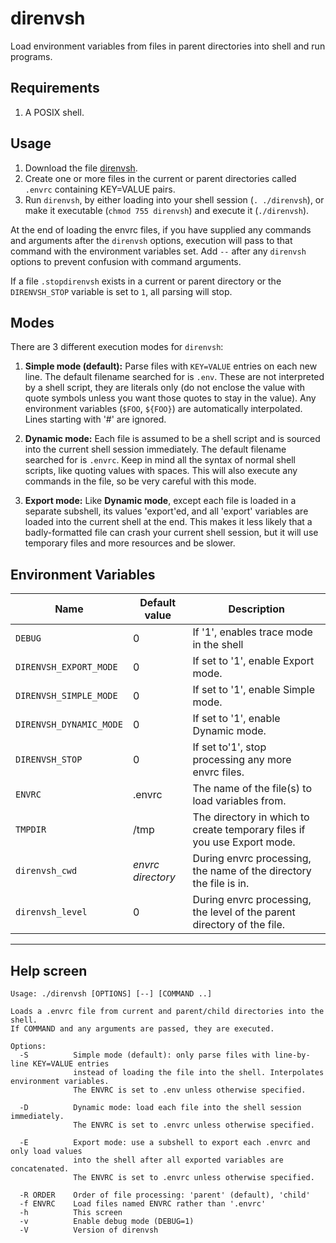 # direnvsh
Load environment variables from files in parent directories into shell and run programs.

## Requirements
1. A POSIX shell.

## Usage

1. Download the file [direnvsh](./direnvsh).
2. Create one or more files in the current or parent directories called `.envrc` containing KEY=VALUE pairs.
3. Run `direnvsh`, by either loading into your shell session (`. ./direnvsh`), or make it executable (`chmod 755 direnvsh`) and execute it (`./direnvsh`).

At the end of loading the envrc files, if you have supplied any commands and arguments after the `direnvsh` options, execution will pass to that command with the environment variables set. Add `--` after any `direnvsh` options to prevent confusion with command arguments.

If a file `.stopdirenvsh` exists in a current or parent directory or the `DIRENVSH_STOP` variable is set to `1`, all parsing will stop.

## Modes

There are 3 different execution modes for `direnvsh`:

1. **Simple mode (default):** Parse files with `KEY=VALUE` entries on each new line. The default filename searched for is `.env`. These are not interpreted by a shell script, they are literals only (do not enclose the value with quote symbols unless you want those quotes to stay in the value). Any environment variables (`$FOO`, `${FOO}`) are automatically interpolated. Lines starting with '#' are ignored. 

2. **Dynamic mode:** Each file is assumed to be a shell script and is sourced into the current shell session immediately. The default filename searched for is `.envrc`. Keep in mind all the syntax of normal shell scripts, like quoting values with spaces. This will also execute any commands in the file, so be very careful with this mode.

3. **Export mode:** Like **Dynamic mode**, except each file is loaded in a separate subshell, its values 'export'ed, and all 'export' variables are loaded into the current shell at the end. This makes it less likely that a badly-formatted file can crash your current shell session, but it will use temporary files and more resources and be slower.


## Environment Variables

| Name | Default value | Description |
| --- | --- | --- |
| `DEBUG` | 0 | If '1', enables trace mode in the shell |
| `DIRENVSH_EXPORT_MODE` | 0 | If set to '1', enable Export mode. |
| `DIRENVSH_SIMPLE_MODE` | 0 | If set to '1', enable Simple mode. |
| `DIRENVSH_DYNAMIC_MODE` | 0 | If set to '1', enable Dynamic mode. |
| `DIRENVSH_STOP` | 0 | If set to'1', stop processing any more envrc files. |
| `ENVRC` | .envrc | The name of the file(s) to load variables from. |
| `TMPDIR` | /tmp | The directory in which to create temporary files if you use Export mode. |
| `direnvsh_cwd` | *envrc directory* | During envrc processing, the name of the directory the file is in. |
| `direnvsh_level` | 0 | During envrc processing, the level of the parent directory of the file. |

<!-- vim: syntax=markdown
-->
---

## Help screen

    Usage: ./direnvsh [OPTIONS] [--] [COMMAND ..]
    
    Loads a .envrc file from current and parent/child directories into the shell.
    If COMMAND and any arguments are passed, they are executed.
    
    Options:
      -S          Simple mode (default): only parse files with line-by-line KEY=VALUE entries
                  instead of loading the file into the shell. Interpolates environment variables.
                  The ENVRC is set to .env unless otherwise specified.
    
      -D          Dynamic mode: load each file into the shell session immediately.
                  The ENVRC is set to .envrc unless otherwise specified.
    
      -E          Export mode: use a subshell to export each .envrc and only load values
                  into the shell after all exported variables are concatenated.
                  The ENVRC is set to .envrc unless otherwise specified.
    
      -R ORDER    Order of file processing: 'parent' (default), 'child'
      -f ENVRC    Load files named ENVRC rather than '.envrc'
      -h          This screen
      -v          Enable debug mode (DEBUG=1)
      -V          Version of direnvsh
